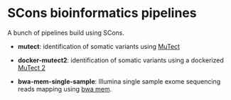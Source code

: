 # SCons bioinformatics pipelines
A bunch of pipelines build using SCons.

* **mutect**: identification of somatic variants using [MuTect](https://www.broadinstitute.org/cancer/cga/mutect)

* **docker-mutect2**: identification of somatic variants using a dockerized [MuTect 2](https://software.broadinstitute.org/gatk/gatkdocs/org_broadinstitute_gatk_tools_walkers_cancer_m2_MuTect2.php)

* **bwa-mem-single-sample**: Illumina single sample exome sequencing reads mapping using [bwa mem](http://bio-bwa.sourceforge.net).

